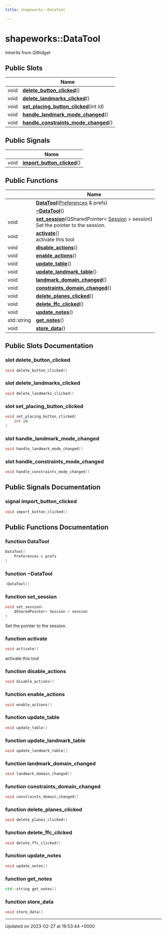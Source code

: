 ```yaml
---
title: shapeworks::DataTool

---
```


# shapeworks::DataTool





Inherits from QWidget

## Public Slots

|                | Name           |
| -------------- | -------------- |
| void | **[delete_button_clicked](../Classes/classshapeworks_1_1DataTool.md#slot-delete-button-clicked)**() |
| void | **[delete_landmarks_clicked](../Classes/classshapeworks_1_1DataTool.md#slot-delete-landmarks-clicked)**() |
| void | **[set_placing_button_clicked](../Classes/classshapeworks_1_1DataTool.md#slot-set-placing-button-clicked)**(int id) |
| void | **[handle_landmark_mode_changed](../Classes/classshapeworks_1_1DataTool.md#slot-handle-landmark-mode-changed)**() |
| void | **[handle_constraints_mode_changed](../Classes/classshapeworks_1_1DataTool.md#slot-handle-constraints-mode-changed)**() |

## Public Signals

|                | Name           |
| -------------- | -------------- |
| void | **[import_button_clicked](../Classes/classshapeworks_1_1DataTool.md#signal-import-button-clicked)**() |

## Public Functions

|                | Name           |
| -------------- | -------------- |
| | **[DataTool](../Classes/classshapeworks_1_1DataTool.md#function-datatool)**([Preferences](../Classes/classPreferences.md) & prefs) |
| | **[~DataTool](../Classes/classshapeworks_1_1DataTool.md#function-~datatool)**() |
| void | **[set_session](../Classes/classshapeworks_1_1DataTool.md#function-set-session)**(QSharedPointer< [Session](../Classes/classshapeworks_1_1Session.md) > session)<br>Set the pointer to the session.  |
| void | **[activate](../Classes/classshapeworks_1_1DataTool.md#function-activate)**()<br>activate this tool  |
| void | **[disable_actions](../Classes/classshapeworks_1_1DataTool.md#function-disable-actions)**() |
| void | **[enable_actions](../Classes/classshapeworks_1_1DataTool.md#function-enable-actions)**() |
| void | **[update_table](../Classes/classshapeworks_1_1DataTool.md#function-update-table)**() |
| void | **[update_landmark_table](../Classes/classshapeworks_1_1DataTool.md#function-update-landmark-table)**() |
| void | **[landmark_domain_changed](../Classes/classshapeworks_1_1DataTool.md#function-landmark-domain-changed)**() |
| void | **[constraints_domain_changed](../Classes/classshapeworks_1_1DataTool.md#function-constraints-domain-changed)**() |
| void | **[delete_planes_clicked](../Classes/classshapeworks_1_1DataTool.md#function-delete-planes-clicked)**() |
| void | **[delete_ffc_clicked](../Classes/classshapeworks_1_1DataTool.md#function-delete-ffc-clicked)**() |
| void | **[update_notes](../Classes/classshapeworks_1_1DataTool.md#function-update-notes)**() |
| std::string | **[get_notes](../Classes/classshapeworks_1_1DataTool.md#function-get-notes)**() |
| void | **[store_data](../Classes/classshapeworks_1_1DataTool.md#function-store-data)**() |

## Public Slots Documentation

### slot delete_button_clicked

```cpp
void delete_button_clicked()
```


### slot delete_landmarks_clicked

```cpp
void delete_landmarks_clicked()
```


### slot set_placing_button_clicked

```cpp
void set_placing_button_clicked(
    int id
)
```


### slot handle_landmark_mode_changed

```cpp
void handle_landmark_mode_changed()
```


### slot handle_constraints_mode_changed

```cpp
void handle_constraints_mode_changed()
```


## Public Signals Documentation

### signal import_button_clicked

```cpp
void import_button_clicked()
```


## Public Functions Documentation

### function DataTool

```cpp
DataTool(
    Preferences & prefs
)
```


### function ~DataTool

```cpp
~DataTool()
```


### function set_session

```cpp
void set_session(
    QSharedPointer< Session > session
)
```

Set the pointer to the session. 

### function activate

```cpp
void activate()
```

activate this tool 

### function disable_actions

```cpp
void disable_actions()
```


### function enable_actions

```cpp
void enable_actions()
```


### function update_table

```cpp
void update_table()
```


### function update_landmark_table

```cpp
void update_landmark_table()
```


### function landmark_domain_changed

```cpp
void landmark_domain_changed()
```


### function constraints_domain_changed

```cpp
void constraints_domain_changed()
```


### function delete_planes_clicked

```cpp
void delete_planes_clicked()
```


### function delete_ffc_clicked

```cpp
void delete_ffc_clicked()
```


### function update_notes

```cpp
void update_notes()
```


### function get_notes

```cpp
std::string get_notes()
```


### function store_data

```cpp
void store_data()
```


-------------------------------

Updated on 2023-02-27 at 19:53:44 +0000